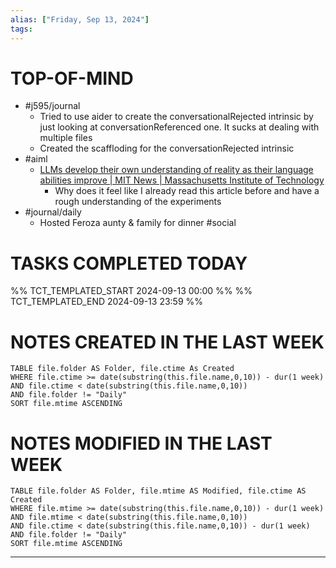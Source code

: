 ```yaml
---
alias: ["Friday, Sep 13, 2024"]
tags: 
---
```

# TOP-OF-MIND
- #j595/journal 
	- Tried to use aider to create the conversationalRejected intrinsic by just looking at conversationReferenced one. It sucks at dealing with multiple files
	- Created the scaffloding for the conversationRejected intrinsic
- #aiml 
	- [LLMs develop their own understanding of reality as their language abilities improve | MIT News | Massachusetts Institute of Technology](https://news.mit.edu/2024/llms-develop-own-understanding-of-reality-as-language-abilities-improve-0814)
		- Why does it feel like I already read this article before and have a rough understanding of the experiments
- #journal/daily 
	- Hosted Feroza aunty & family for dinner #social 

# TASKS COMPLETED TODAY
%% TCT_TEMPLATED_START 2024-09-13 00:00 %%
%% TCT_TEMPLATED_END 2024-09-13 23:59 %%


# NOTES CREATED IN THE LAST WEEK
``` dataview
TABLE file.folder AS Folder, file.ctime As Created
WHERE file.ctime >= date(substring(this.file.name,0,10)) - dur(1 week) 
AND file.ctime < date(substring(this.file.name,0,10)) 
AND file.folder != "Daily"
SORT file.mtime ASCENDING
```

# NOTES MODIFIED IN THE LAST WEEK
``` dataview
TABLE file.folder AS Folder, file.mtime AS Modified, file.ctime AS Created
WHERE file.mtime >= date(substring(this.file.name,0,10)) - dur(1 week)
AND file.mtime < date(substring(this.file.name,0,10))
AND file.ctime < date(substring(this.file.name,0,10)) - dur(1 week)
AND file.folder != "Daily"
SORT file.mtime ASCENDING
```
---
